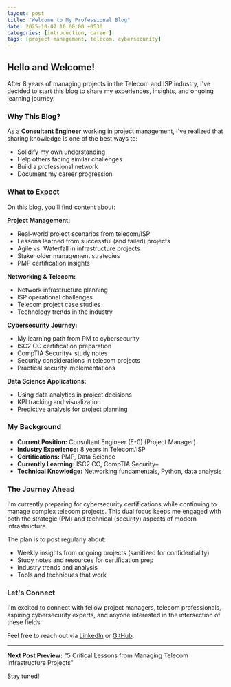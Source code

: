 ```yaml
---
layout: post
title: "Welcome to My Professional Blog"
date: 2025-10-07 10:00:00 +0530
categories: [introduction, career]
tags: [project-management, telecom, cybersecurity]
---
```


## Hello and Welcome!

After 8 years of managing projects in the Telecom and ISP industry, I've decided to start this blog to share my experiences, insights, and ongoing learning journey.

### Why This Blog?

As a **Consultant Engineer** working in project management, I've realized that sharing knowledge is one of the best ways to:

- Solidify my own understanding
- Help others facing similar challenges
- Build a professional network
- Document my career progression

### What to Expect

On this blog, you'll find content about:

**Project Management:**
- Real-world project scenarios from telecom/ISP
- Lessons learned from successful (and failed) projects
- Agile vs. Waterfall in infrastructure projects
- Stakeholder management strategies
- PMP certification insights

**Networking & Telecom:**
- Network infrastructure planning
- ISP operational challenges
- Telecom project case studies
- Technology trends in the industry

**Cybersecurity Journey:**
- My learning path from PM to cybersecurity
- ISC2 CC certification preparation
- CompTIA Security+ study notes
- Security considerations in telecom projects
- Practical security implementations

**Data Science Applications:**
- Using data analytics in project decisions
- KPI tracking and visualization
- Predictive analysis for project planning

### My Background

- **Current Position:** Consultant Engineer (E-0) (Project Manager)
- **Industry Experience:** 8 years in Telecom/ISP
- **Certifications:** PMP, Data Science
- **Currently Learning:** ISC2 CC, CompTIA Security+
- **Technical Knowledge:** Networking fundamentals, Python, data analysis

### The Journey Ahead

I'm currently preparing for cybersecurity certifications while continuing to manage complex telecom projects. This dual focus keeps me engaged with both the strategic (PM) and technical (security) aspects of modern infrastructure.

The plan is to post regularly about:
- Weekly insights from ongoing projects (sanitized for confidentiality)
- Study notes and resources for certification prep
- Industry trends and analysis
- Tools and techniques that work

### Let's Connect

I'm excited to connect with fellow project managers, telecom professionals, aspiring cybersecurity experts, and anyone interested in the intersection of these fields.

Feel free to reach out via [LinkedIn](https://linkedin.com/in/rdupadhyay) or [GitHub](https://github.com/RdUyay).

---

**Next Post Preview:** "5 Critical Lessons from Managing Telecom Infrastructure Projects"

Stay tuned!
